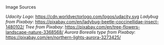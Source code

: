 Image Sources

*Udacity Logo*: https://cdn.worldvectorlogo.com/logos/udacity.svg
*Ladybug from Pixabay*: https://pixabay.com/en/ladybug-beetle-coccinellidae-insect-1480102/
*Tree from Pixabay*: https://pixabay.com/en/tree-flowers-landscape-nature-3368568/
*Aurora Borealis type from Pixabay*: https://pixabay.com/en/northern-lights-aurora-3273425/
